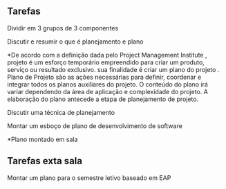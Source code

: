 ## Tarefas

Dividir em 3 grupos de 3 componentes

Discutir e resumir o que é planejamento e plano

*De acordo com a definição dada pelo Project Management Institute , projeto é um esforço temporário empreendido para criar um produto, 
serviço ou resultado exclusivo. sua  finalidade é criar um plano do projeto . Plano de Projeto são as ações necessárias para definir, 
coordenar e integrar todos os planos auxiliares do projeto. O conteúdo do plano irá variar dependendo da área de aplicação e complexidade
do projeto. A elaboração do plano antecede a etapa de planejamento de projeto.

Discutir uma técnica de planejamento



Montar um esboço de plano de desenvolvimento de software

*Plano montado em sala 


## Tarefas exta sala
Montar um plano para o semestre letivo baseado em EAP
